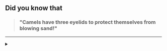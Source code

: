 ## Did you know that

<h3>
  <blockquote>
<!--START_SECTION:debris-->                                                                                                
"Camels have three eyelids to protect themselves from blowing sand!"
<!--END_SECTION:debris-->
  </blockquote>
</h3>

-----

<details>
  <summary></summary>

<img src="https://github-readme-stats.vercel.app/api?show_icons=true&hide=issues&username=ekickx"> <img src="https://github-readme-stats.vercel.app/api/top-langs/?layout=compact&username=ekickx">

</details>
